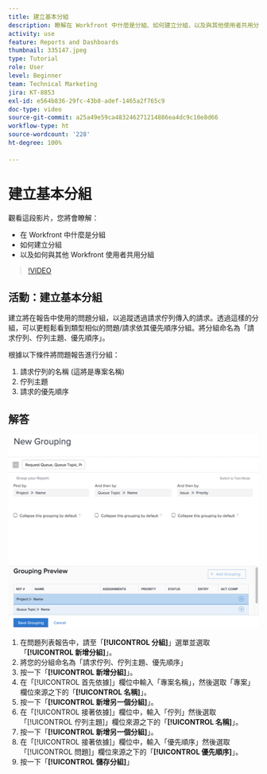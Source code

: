 ```yaml
---
title: 建立基本分組
description: 瞭解在 Workfront 中什麼是分組、如何建立分組，以及與其他使用者共用分組。
activity: use
feature: Reports and Dashboards
thumbnail: 335147.jpeg
type: Tutorial
role: User
level: Beginner
team: Technical Marketing
jira: KT-8853
exl-id: e564b836-29fc-43b8-adef-1465a2f765c9
doc-type: video
source-git-commit: a25a49e59ca483246271214886ea4dc9c10e8d66
workflow-type: ht
source-wordcount: '228'
ht-degree: 100%

---
```


# 建立基本分組

觀看這段影片，您將會瞭解：

* 在 Workfront 中什麼是分組
* 如何建立分組
* 以及如何與其他 Workfront 使用者共用分組

>[!VIDEO](https://video.tv.adobe.com/v/335147/?quality=12&learn=on)

## 活動：建立基本分組

建立將在報告中使用的問題分組，以追蹤透過請求佇列傳入的請求。透過這樣的分組，可以更輕鬆看到類型相似的問題/請求依其優先順序分組。將分組命名為「請求佇列、佇列主題、優先順序」。

根據以下條件將問題報告進行分組：

1. 請求佇列的名稱 (這將是專案名稱)
1. 佇列主題
1. 請求的優先順序

## 解答

![影像顯示建立新分組的畫面](assets/grouping-exercise.png)

1. 在問題列表報告中，請至「**[!UICONTROL 分組]**」選單並選取「**[!UICONTROL 新增分組]**」。
1. 將您的分組命名為「請求佇列、佇列主題、優先順序」
1. 按一下「**[!UICONTROL 新增分組]**」。
1. 在「[!UICONTROL 首先依據]」欄位中輸入「專案名稱」，然後選取「專案」欄位來源之下的「**[!UICONTROL 名稱]**」。
1. 按一下「**[!UICONTROL 新增另一個分組]**」。
1. 在「[!UICONTROL 接著依據]」欄位中，輸入「佇列」然後選取「[!UICONTROL 佇列主題]」欄位來源之下的「**[!UICONTROL 名稱]**」。
1. 按一下「**[!UICONTROL 新增另一個分組]**」。
1. 在「[!UICONTROL 接著依據]」欄位中，輸入「優先順序」然後選取「[!UICONTROL 問題]」欄位來源之下的「**[!UICONTROL 優先順序]**」。
1. 按一下「**[!UICONTROL 儲存分組]**」
